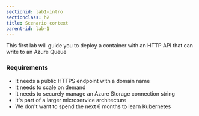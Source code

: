 ```yaml
---
sectionid: lab1-intro
sectionclass: h2
title: Scenario context
parent-id: lab-1
---
```


This first lab will guide you to deploy a container with an HTTP API that can write to an Azure Queue

### Requirements

- It needs a public HTTPS endpoint with a domain name
- It needs to scale on demand
- It needs to securely manage an Azure Storage connection string
- It's part of a larger microservice architecture
- We don't want to spend the next 6 months to learn Kubernetes